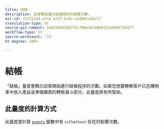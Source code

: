 ```yaml
---
title: 結帳
description: 訪客開始進行結帳程序的點擊次數。
exl-id: 747f2244-efc6-473f-bc0c-a5898cc8a717
translation-type: ht
source-git-commit: 549258b0168733c7b0e28cb8b9125e68dffd5df7
workflow-type: ht
source-wordcount: '72'
ht-degree: 100%

---
```


# 結帳

「結帳」量度會顯示訪客開始進行結帳程序的次數。如果您想要瞭解客戶已在購物車中放入產品並準備購買的轉換漏斗部分，此量度將有所幫助。

## 此量度的計算方式

此量度會計算 [`events`](/help/implement/vars/page-vars/events/events-overview.md) 變數中有 `scCheckout` 存在的點擊次數。
